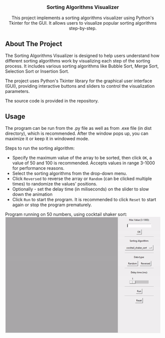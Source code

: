<br />
<div align="center">
  
<h3 align="center">Sorting Algorithms Visualizer</h3>

  <p align="center">
    This project implements a sorting algorithms visualizer using Python's Tkinter for the GUI. It allows users to visualize popular sorting algorithms step-by-step.
</div>

## About The Project
The Sorting Algorithms Visualizer is designed to help users understand how 
different sorting algorithms work by visualizing each step of the sorting process. 
It includes various sorting algorithms like Bubble Sort, Merge Sort, Selection Sort 
or Insertion Sort.

The project uses Python's Tkinter library for the graphical user interface (GUI), 
providing interactive buttons and sliders to control the visualization parameters.

The source code is provided in the repository.

## Usage
The program can be run from the .py file as well as from .exe file (in dist 
directory), which is recommended. After the window pops up, you can maximize it or 
keep it in windowed mode. 

Steps to run the sorting algorithm: 
* Specify the maximum value of the array to be sorted, then click `OK`, a value of 50 and 100 is recommended. Accepts values in range 3-1000 for performance reasons.
* Select the sorting algorithms from the drop-down menu.
* Click `Reversed` to reverse the array or `Random` (can be clicked multiple
times) to randomize the values' positions.
* Optionally - set the delay time (in miliseconds) on the slider to slow down the
animation
* Click `Run` to start the program. It is recommended to click `Reset` to start
 again or stop the program prematurely.

Program running on 50 numbers, using cocktail shaker sort:
![alt text](/images/gif1.gif)



